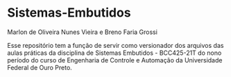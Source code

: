 # Sistemas-Embutidos
Marlon de Oliveira Nunes Vieira e Breno Faria Grossi

Esse repositório tem a função de servir como versionador dos arquivos das aulas práticas da disciplina de Sistemas Embutidos - BCC425-21T do nono período do curso de Engenharia de Controle e Automação da Universidade Federal de Ouro Preto.
